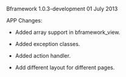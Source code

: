 Bframework 1.0.3-development 01 July 2013

APP Changes:

* Added array support in bframework_view.

* Added exception classes.

* Added action handler.

* Add different layout for different pages.